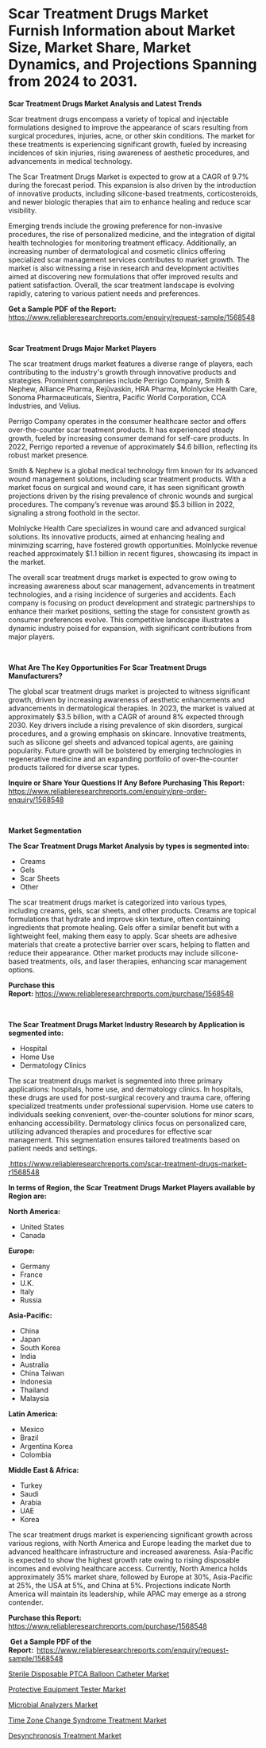 <p><h1>Scar Treatment Drugs Market Furnish Information about Market Size, Market Share, Market Dynamics, and Projections Spanning from 2024 to 2031.</h1></p><p><strong>Scar Treatment Drugs Market Analysis and Latest Trends</strong></p>
<p><p>Scar treatment drugs encompass a variety of topical and injectable formulations designed to improve the appearance of scars resulting from surgical procedures, injuries, acne, or other skin conditions. The market for these treatments is experiencing significant growth, fueled by increasing incidences of skin injuries, rising awareness of aesthetic procedures, and advancements in medical technology. </p><p>The Scar Treatment Drugs Market is expected to grow at a CAGR of 9.7% during the forecast period. This expansion is also driven by the introduction of innovative products, including silicone-based treatments, corticosteroids, and newer biologic therapies that aim to enhance healing and reduce scar visibility. </p><p>Emerging trends include the growing preference for non-invasive procedures, the rise of personalized medicine, and the integration of digital health technologies for monitoring treatment efficacy. Additionally, an increasing number of dermatological and cosmetic clinics offering specialized scar management services contributes to market growth. The market is also witnessing a rise in research and development activities aimed at discovering new formulations that offer improved results and patient satisfaction. Overall, the scar treatment landscape is evolving rapidly, catering to various patient needs and preferences.</p></p>
<p><strong>Get a Sample PDF of the Report:&nbsp;</strong> <a href="https://www.reliableresearchreports.com/enquiry/request-sample/1568548?utm_campaign=12&utm_medium=2&utm_source=Github&utm_content=ia&utm_term=14102024&utm_id=scar-treatment-drugs">https://www.reliableresearchreports.com/enquiry/request-sample/1568548</a></p>
<p>&nbsp;</p>
<p><strong>Scar Treatment Drugs Major Market Players</strong></p>
<p><p>The scar treatment drugs market features a diverse range of players, each contributing to the industry's growth through innovative products and strategies. Prominent companies include Perrigo Company, Smith & Nephew, Alliance Pharma, Rejûvaskin, HRA Pharma, Molnlycke Health Care, Sonoma Pharmaceuticals, Sientra, Pacific World Corporation, CCA Industries, and Velius.</p><p>Perrigo Company operates in the consumer healthcare sector and offers over-the-counter scar treatment products. It has experienced steady growth, fueled by increasing consumer demand for self-care products. In 2022, Perrigo reported a revenue of approximately $4.6 billion, reflecting its robust market presence.</p><p>Smith & Nephew is a global medical technology firm known for its advanced wound management solutions, including scar treatment products. With a market focus on surgical and wound care, it has seen significant growth projections driven by the rising prevalence of chronic wounds and surgical procedures. The company’s revenue was around $5.3 billion in 2022, signaling a strong foothold in the sector.</p><p>Molnlycke Health Care specializes in wound care and advanced surgical solutions. Its innovative products, aimed at enhancing healing and minimizing scarring, have fostered growth opportunities. Molnlycke revenue reached approximately $1.1 billion in recent figures, showcasing its impact in the market.</p><p>The overall scar treatment drugs market is expected to grow owing to increasing awareness about scar management, advancements in treatment technologies, and a rising incidence of surgeries and accidents. Each company is focusing on product development and strategic partnerships to enhance their market positions, setting the stage for consistent growth as consumer preferences evolve. This competitive landscape illustrates a dynamic industry poised for expansion, with significant contributions from major players.</p></p>
<p>&nbsp;</p>
<p><strong>What Are The Key Opportunities For Scar Treatment Drugs Manufacturers?</strong></p>
<p><p>The global scar treatment drugs market is projected to witness significant growth, driven by increasing awareness of aesthetic enhancements and advancements in dermatological therapies. In 2023, the market is valued at approximately $3.5 billion, with a CAGR of around 8% expected through 2030. Key drivers include a rising prevalence of skin disorders, surgical procedures, and a growing emphasis on skincare. Innovative treatments, such as silicone gel sheets and advanced topical agents, are gaining popularity. Future growth will be bolstered by emerging technologies in regenerative medicine and an expanding portfolio of over-the-counter products tailored for diverse scar types.</p></p>
<p><strong>Inquire or Share Your Questions If Any Before Purchasing This Report:</strong> <a href="https://www.reliableresearchreports.com/enquiry/pre-order-enquiry/1568548?utm_campaign=12&utm_medium=2&utm_source=Github&utm_content=ia&utm_term=14102024&utm_id=scar-treatment-drugs">https://www.reliableresearchreports.com/enquiry/pre-order-enquiry/1568548</a></p>
<p>&nbsp;</p>
<p><strong>Market Segmentation</strong></p>
<p><strong>The Scar Treatment Drugs Market Analysis by types is segmented into:</strong></p>
<p><ul><li>Creams</li><li>Gels</li><li>Scar Sheets</li><li>Other</li></ul></p>
<p><p>The scar treatment drugs market is categorized into various types, including creams, gels, scar sheets, and other products. Creams are topical formulations that hydrate and improve skin texture, often containing ingredients that promote healing. Gels offer a similar benefit but with a lightweight feel, making them easy to apply. Scar sheets are adhesive materials that create a protective barrier over scars, helping to flatten and reduce their appearance. Other market products may include silicone-based treatments, oils, and laser therapies, enhancing scar management options.</p></p>
<p><strong>Purchase this Report:&nbsp;</strong><a href="https://www.reliableresearchreports.com/purchase/1568548?utm_campaign=12&utm_medium=2&utm_source=Github&utm_content=ia&utm_term=14102024&utm_id=scar-treatment-drugs">https://www.reliableresearchreports.com/purchase/1568548</a></p>
<p>&nbsp;</p>
<p><strong>The Scar Treatment Drugs Market Industry Research by Application is segmented into:</strong></p>
<p><ul><li>Hospital</li><li>Home Use</li><li>Dermatology Clinics</li></ul></p>
<p><p>The scar treatment drugs market is segmented into three primary applications: hospitals, home use, and dermatology clinics. In hospitals, these drugs are used for post-surgical recovery and trauma care, offering specialized treatments under professional supervision. Home use caters to individuals seeking convenient, over-the-counter solutions for minor scars, enhancing accessibility. Dermatology clinics focus on personalized care, utilizing advanced therapies and procedures for effective scar management. This segmentation ensures tailored treatments based on patient needs and settings.</p></p>
<p><a href="https://www.reliableresearchreports.com/scar-treatment-drugs-market-r1568548?utm_campaign=12&utm_medium=2&utm_source=Github&utm_content=ia&utm_term=14102024&utm_id=scar-treatment-drugs">&nbsp;https://www.reliableresearchreports.com/scar-treatment-drugs-market-r1568548</a></p>
<p><strong>In terms of Region, the Scar Treatment Drugs Market Players available by Region are:</strong></p>
<p>
    <p> <strong> North America: </strong>
        <ul>
            <li>United States</li>
            <li>Canada</li>
        </ul>
        </p> 
    <p> <strong> Europe: </strong>
        <ul>
            <li>Germany</li>
            <li>France</li>
            <li>U.K.</li>
            <li>Italy</li>
            <li>Russia</li>
        </ul>
        </p> 
    <p> <strong> Asia-Pacific: </strong>
        <ul>
            <li>China</li>
            <li>Japan</li>
            <li>South Korea</li>
            <li>India</li>
            <li>Australia</li>
            <li>China Taiwan</li>
            <li>Indonesia</li>
            <li>Thailand</li>
            <li>Malaysia</li>
        </ul>
        </p> 
    <p> <strong> Latin America: </strong>
        <ul>
            <li>Mexico</li>
            <li>Brazil</li>
            <li>Argentina Korea</li>
            <li>Colombia</li>
        </ul>
        </p> 
    <p> <strong> Middle East & Africa: </strong>
        <ul>
            <li>Turkey</li>
            <li>Saudi</li>
            <li>Arabia</li>
            <li>UAE</li>
            <li>Korea</li>
        </ul>
    </p>
    </p>
<p><p>The scar treatment drugs market is experiencing significant growth across various regions, with North America and Europe leading the market due to advanced healthcare infrastructure and increased awareness. Asia-Pacific is expected to show the highest growth rate owing to rising disposable incomes and evolving healthcare access. Currently, North America holds approximately 35% market share, followed by Europe at 30%, Asia-Pacific at 25%, the USA at 5%, and China at 5%. Projections indicate North America will maintain its leadership, while APAC may emerge as a strong contender.</p></p>
<p><strong>Purchase this Report: </strong><a href="https://www.reliableresearchreports.com/purchase/1568548?utm_campaign=12&utm_medium=2&utm_source=Github&utm_content=ia&utm_term=14102024&utm_id=scar-treatment-drugs">https://www.reliableresearchreports.com/purchase/1568548</a></p>
<p>&nbsp;<strong>Get a Sample PDF of the Report:&nbsp;&nbsp;</strong><a href="https://www.reliableresearchreports.com/enquiry/request-sample/1568548?utm_campaign=12&utm_medium=2&utm_source=Github&utm_content=ia&utm_term=14102024&utm_id=scar-treatment-drugs">https://www.reliableresearchreports.com/enquiry/request-sample/1568548</a></p>
<p><strong></strong></p>
<p><p><a href="https://www.linkedin.com/pulse/sterile-disposable-ptca-balloon-catheter-market-analysis-product-savxe?utm_campaign=12&utm_medium=2&utm_source=Github&utm_content=ia&utm_term=14102024&utm_id=scar-treatment-drugs">Sterile Disposable PTCA Balloon Catheter Market</a></p><p><a href="https://www.linkedin.com/pulse/protective-equipment-tester-market-revolution-2024-2031-mj9sc?trk=public_post_embed_feed-article-content&utm_campaign=12&utm_medium=2&utm_source=Github&utm_content=ia&utm_term=14102024&utm_id=scar-treatment-drugs">Protective Equipment Tester Market</a></p><p><a href="https://www.linkedin.com/pulse/microbial-analyzers-market-global-regional-analysis-focus-region-shj6c?trk=public_post_embed_feed-article-content&utm_campaign=12&utm_medium=2&utm_source=Github&utm_content=ia&utm_term=14102024&utm_id=scar-treatment-drugs">Microbial Analyzers Market</a></p><p><a href="https://github.com/AbbasMahmud554/Market-Research-Report-List-1/blob/main/time-zone-change-syndrome-treatment-market.md?utm_campaign=12&utm_medium=2&utm_source=Github&utm_content=ia&utm_term=14102024&utm_id=scar-treatment-drugs">Time Zone Change Syndrome Treatment Market</a></p><p><a href="https://github.com/GenaGaines34/Market-Research-Report-List-1/blob/main/desynchronosis-treatment-market.md?utm_campaign=12&utm_medium=2&utm_source=Github&utm_content=ia&utm_term=14102024&utm_id=scar-treatment-drugs">Desynchronosis Treatment Market</a></p></p>